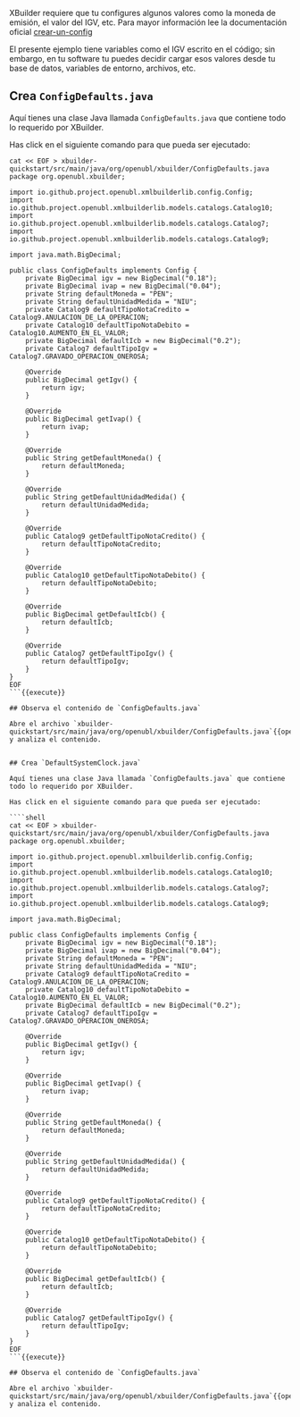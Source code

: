 XBuilder requiere que tu configures algunos valores como la moneda de emisión, el valor del IGV, etc. Para mayor información lee la documentación oficial [crear-un-config](https://project-openubl.github.io/docs/xbuilder/create-xml#crear-un-config)

El presente ejemplo tiene variables como el IGV escrito en el código; sin embargo, en tu software tu puedes decidir cargar esos valores desde tu base de datos, variables de entorno, archivos, etc.

## Crea `ConfigDefaults.java`

Aquí tienes una clase Java llamada `ConfigDefaults.java` que contiene todo lo requerido por XBuilder.

Has click en el siguiente comando para que pueda ser ejecutado:

````shell
cat << EOF > xbuilder-quickstart/src/main/java/org/openubl/xbuilder/ConfigDefaults.java
package org.openubl.xbuilder;

import io.github.project.openubl.xmlbuilderlib.config.Config;
import io.github.project.openubl.xmlbuilderlib.models.catalogs.Catalog10;
import io.github.project.openubl.xmlbuilderlib.models.catalogs.Catalog7;
import io.github.project.openubl.xmlbuilderlib.models.catalogs.Catalog9;

import java.math.BigDecimal;

public class ConfigDefaults implements Config {
    private BigDecimal igv = new BigDecimal("0.18");
    private BigDecimal ivap = new BigDecimal("0.04");
    private String defaultMoneda = "PEN";
    private String defaultUnidadMedida = "NIU";
    private Catalog9 defaultTipoNotaCredito = Catalog9.ANULACION_DE_LA_OPERACION;
    private Catalog10 defaultTipoNotaDebito = Catalog10.AUMENTO_EN_EL_VALOR;
    private BigDecimal defaultIcb = new BigDecimal("0.2");
    private Catalog7 defaultTipoIgv = Catalog7.GRAVADO_OPERACION_ONEROSA;

    @Override
    public BigDecimal getIgv() {
        return igv;
    }

    @Override
    public BigDecimal getIvap() {
        return ivap;
    }

    @Override
    public String getDefaultMoneda() {
        return defaultMoneda;
    }

    @Override
    public String getDefaultUnidadMedida() {
        return defaultUnidadMedida;
    }

    @Override
    public Catalog9 getDefaultTipoNotaCredito() {
        return defaultTipoNotaCredito;
    }

    @Override
    public Catalog10 getDefaultTipoNotaDebito() {
        return defaultTipoNotaDebito;
    }

    @Override
    public BigDecimal getDefaultIcb() {
        return defaultIcb;
    }

    @Override
    public Catalog7 getDefaultTipoIgv() {
        return defaultTipoIgv;
    }
}
EOF
```{{execute}}

## Observa el contenido de `ConfigDefaults.java`

Abre el archivo `xbuilder-quickstart/src/main/java/org/openubl/xbuilder/ConfigDefaults.java`{{open}} y analiza el contenido.


## Crea `DefaultSystemClock.java`

Aquí tienes una clase Java llamada `ConfigDefaults.java` que contiene todo lo requerido por XBuilder.

Has click en el siguiente comando para que pueda ser ejecutado:

````shell
cat << EOF > xbuilder-quickstart/src/main/java/org/openubl/xbuilder/ConfigDefaults.java
package org.openubl.xbuilder;

import io.github.project.openubl.xmlbuilderlib.config.Config;
import io.github.project.openubl.xmlbuilderlib.models.catalogs.Catalog10;
import io.github.project.openubl.xmlbuilderlib.models.catalogs.Catalog7;
import io.github.project.openubl.xmlbuilderlib.models.catalogs.Catalog9;

import java.math.BigDecimal;

public class ConfigDefaults implements Config {
    private BigDecimal igv = new BigDecimal("0.18");
    private BigDecimal ivap = new BigDecimal("0.04");
    private String defaultMoneda = "PEN";
    private String defaultUnidadMedida = "NIU";
    private Catalog9 defaultTipoNotaCredito = Catalog9.ANULACION_DE_LA_OPERACION;
    private Catalog10 defaultTipoNotaDebito = Catalog10.AUMENTO_EN_EL_VALOR;
    private BigDecimal defaultIcb = new BigDecimal("0.2");
    private Catalog7 defaultTipoIgv = Catalog7.GRAVADO_OPERACION_ONEROSA;

    @Override
    public BigDecimal getIgv() {
        return igv;
    }

    @Override
    public BigDecimal getIvap() {
        return ivap;
    }

    @Override
    public String getDefaultMoneda() {
        return defaultMoneda;
    }

    @Override
    public String getDefaultUnidadMedida() {
        return defaultUnidadMedida;
    }

    @Override
    public Catalog9 getDefaultTipoNotaCredito() {
        return defaultTipoNotaCredito;
    }

    @Override
    public Catalog10 getDefaultTipoNotaDebito() {
        return defaultTipoNotaDebito;
    }

    @Override
    public BigDecimal getDefaultIcb() {
        return defaultIcb;
    }

    @Override
    public Catalog7 getDefaultTipoIgv() {
        return defaultTipoIgv;
    }
}
EOF
```{{execute}}

## Observa el contenido de `ConfigDefaults.java`

Abre el archivo `xbuilder-quickstart/src/main/java/org/openubl/xbuilder/ConfigDefaults.java`{{open}} y analiza el contenido.
